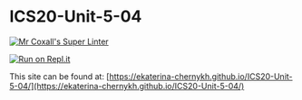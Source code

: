 # ICS20-Unit-5-04

[![Mr Coxall's Super Linter](https://github.com/ekaterina-chernykh/ICS20-Unit-5-04/workflows/Mr%20Coxall's%20Super%20Linter/badge.svg)](https://github.com/ekaterina-chernykh/ICS20-Unit-5-04/actions)

[![Run on Repl.it](https://repl.it/badge/github/ekaterina-chernykh/ICS20-Unit-5-04)](https://repl.it/github/ekaterina-chernykh/ICS20-Unit-5-04)

This site can be found at: [https://ekaterina-chernykh.github.io/ICS20-Unit-5-04/](https://ekaterina-chernykh.github.io/ICS20-Unit-5-04/)

